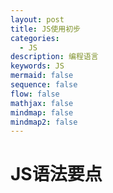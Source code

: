 ```yaml
---
layout: post
title: JS使用初步
categories:
  - JS
description: 编程语言
keywords: JS
mermaid: false
sequence: false
flow: false
mathjax: false
mindmap: false
mindmap2: false
---
```

# JS语法要点
